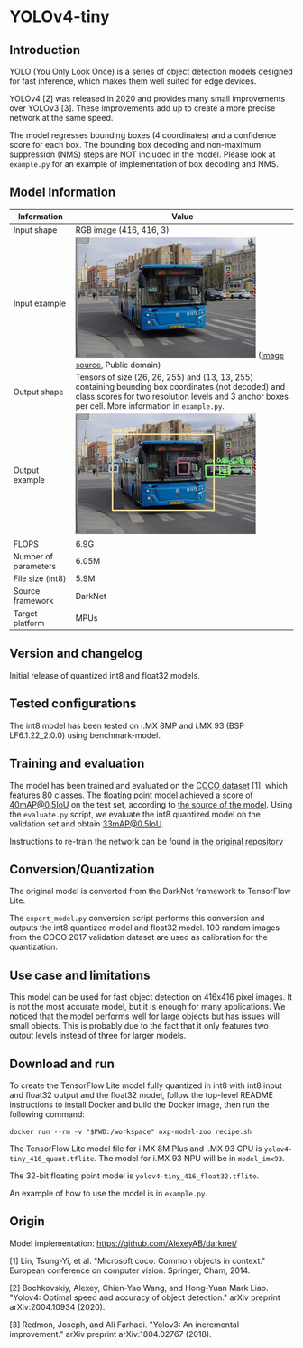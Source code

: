 # YOLOv4-tiny

## Introduction

YOLO (You Only Look Once) is a series of object detection models designed for fast inference, which makes them well suited for edge devices.

YOLOv4 [2] was released in 2020 and provides many small improvements over YOLOv3 [3]. These improvements add up to create a more precise network at the same speed.

The model regresses bounding boxes (4 coordinates) and a confidence score for each box. The bounding box decoding and non-maximum suppression (NMS) steps are NOT included in the model.
Please look at `example.py` for an example of implementation of box decoding and NMS.

## Model Information

Information   | Value
---           | ---
Input shape   | RGB image (416, 416, 3)
Input example | <img src="example_input.jpg" width=320px> ([Image source](https://commons.wikimedia.org/wiki/File:Moscow_bus_151872_2022-05.jpg), Public domain)
Output shape  | Tensors of size (26, 26, 255) and (13, 13, 255) containing bounding box coordinates (not decoded) and class scores for two resolution levels and 3 anchor boxes per cell. More information in `example.py`.
Output example | <img src="example_output.jpg" width=320px>
FLOPS | 6.9G
Number of parameters | 6.05M
File size (int8) | 5.9M
Source framework | DarkNet
Target platform | MPUs

## Version and changelog

Initial release of quantized int8 and float32 models.

## Tested configurations

The int8 model has been tested on i.MX 8MP and i.MX 93 (BSP LF6.1.22_2.0.0) using benchmark-model.

## Training and evaluation

The model has been trained and evaluated on the [COCO dataset](https://cocodataset.org/) [1], which features 80 classes.
The floating point model achieved a score of 40mAP@0.5IoU on the test set, according to [the source of the model](https://github.com/AlexeyAB/darknet/).
Using the `evaluate.py` script, we evaluate the int8 quantized model on the validation set and obtain 33mAP@0.5IoU.

Instructions to re-train the network can be found [in the original repository](https://github.com/AlexeyAB/darknet/)

## Conversion/Quantization

The original model is converted from the DarkNet framework to TensorFlow Lite.

The `export_model.py` conversion script performs this conversion and outputs the int8 quantized model and float32 model.
100 random images from the COCO 2017 validation dataset are used as calibration for the quantization.

## Use case and limitations

This model can be used for fast object detection on 416x416 pixel images.
It is not the most accurate model, but it is enough for many applications.
We noticed that the model performs well for large objects but has issues will small objects.
This is probably due to the fact that it only features two output levels instead of three for larger models.

## Download and run

To create the TensorFlow Lite model fully quantized in int8 with int8 input and float32 output and the float32 model, follow the top-level README instructions to install Docker and build the Docker image, then run the following command: 

    docker run --rm -v "$PWD:/workspace" nxp-model-zoo recipe.sh

The TensorFlow Lite model file for i.MX 8M Plus and i.MX 93 CPU is `yolov4-tiny_416_quant.tflite`. The model for i.MX 93 NPU will be in `model_imx93`.

The 32-bit floating point model is `yolov4-tiny_416_float32.tflite`.

An example of how to use the model is in `example.py`.

## Origin

Model implementation: https://github.com/AlexeyAB/darknet/

[1] Lin, Tsung-Yi, et al. "Microsoft coco: Common objects in context." European conference on computer vision. Springer, Cham, 2014.

[2] Bochkovskiy, Alexey, Chien-Yao Wang, and Hong-Yuan Mark Liao. "Yolov4: Optimal speed and accuracy of object detection." arXiv preprint arXiv:2004.10934 (2020).

[3] Redmon, Joseph, and Ali Farhadi. "Yolov3: An incremental improvement." arXiv preprint arXiv:1804.02767 (2018).